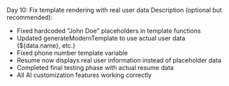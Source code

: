 Day 10: Fix template rendering with real user data
Description (optional but recommended):
- Fixed hardcoded "John Doe" placeholders in template functions
- Updated generateModernTemplate to use actual user data (${data.name}, etc.)
- Fixed phone number template variable
- Resume now displays real user information instead of placeholder data
- Completed final testing phase with actual resume data
- All AI customization features working correctly
